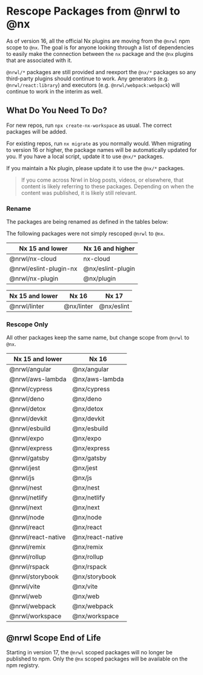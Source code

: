 # Rescope Packages from @nrwl to @nx

As of version 16, all the official Nx plugins are moving from the `@nrwl` npm scope to `@nx`. The goal is for anyone looking through a list of dependencies to easily make the connection between the `nx` package and the `@nx` plugins that are associated with it.

`@nrwl/*` packages are still provided and reexport the `@nx/*` packages so any third-party plugins should continue to work. Any generators (e.g. `@nrwl/react:library`) and executors (e.g. `@nrwl/webpack:webpack`) will continue to work in the interim as well.

## What Do You Need To Do?

For new repos, run `npx create-nx-workspace` as usual. The correct packages will be added.

For existing repos, run `nx migrate` as you normally would. When migrating to version 16 or higher, the package names will be automatically updated for you. If you have a local script, update it to use `@nx/*` packages.

If you maintain a Nx plugin, please update it to use the `@nx/*` packages.

> If you come across Nrwl in blog posts, videos, or elsewhere, that content is likely referring to these packages. Depending on when the content was published, it is likely still relevant.

### Rename

The packages are being renamed as defined in the tables below:

The following packages were not simply rescoped `@nrwl` to `@nx`.

| Nx 15 and lower        | Nx 16 and higher  |
| ---------------------- | ----------------- |
| @nrwl/nx-cloud         | nx-cloud          |
| @nrwl/eslint-plugin-nx | @nx/eslint-plugin |
| @nrwl/nx-plugin        | @nx/plugin        |

| Nx 15 and lower | Nx 16      | Nx 17      |
| --------------- | ---------- | ---------- |
| @nrwl/linter    | @nx/linter | @nx/eslint |

### Rescope Only

All other packages keep the same name, but change scope from `@nrwl` to `@nx`.

| Nx 15 and lower    | Nx 16            |
| ------------------ | ---------------- |
| @nrwl/angular      | @nx/angular      |
| @nrwl/aws-lambda   | @nx/aws-lambda   |
| @nrwl/cypress      | @nx/cypress      |
| @nrwl/deno         | @nx/deno         |
| @nrwl/detox        | @nx/detox        |
| @nrwl/devkit       | @nx/devkit       |
| @nrwl/esbuild      | @nx/esbuild      |
| @nrwl/expo         | @nx/expo         |
| @nrwl/express      | @nx/express      |
| @nrwl/gatsby       | @nx/gatsby       |
| @nrwl/jest         | @nx/jest         |
| @nrwl/js           | @nx/js           |
| @nrwl/nest         | @nx/nest         |
| @nrwl/netlify      | @nx/netlify      |
| @nrwl/next         | @nx/next         |
| @nrwl/node         | @nx/node         |
| @nrwl/react        | @nx/react        |
| @nrwl/react-native | @nx/react-native |
| @nrwl/remix        | @nx/remix        |
| @nrwl/rollup       | @nx/rollup       |
| @nrwl/rspack       | @nx/rspack       |
| @nrwl/storybook    | @nx/storybook    |
| @nrwl/vite         | @nx/vite         |
| @nrwl/web          | @nx/web          |
| @nrwl/webpack      | @nx/webpack      |
| @nrwl/workspace    | @nx/workspace    |

## @nrwl Scope End of Life

Starting in version 17, the `@nrwl` scoped packages will no longer be published to npm. Only the `@nx` scoped packages will be available on the npm registry.
